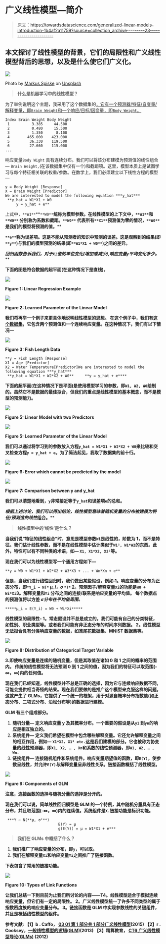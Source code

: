 # 广义线性模型—简介

> 原文：<https://towardsdatascience.com/generalized-linear-models-introduction-1b4af2a11759?source=collection_archive---------23----------------------->

## 本文探讨了线性模型的背景，它们的局限性和广义线性模型背后的思想，以及是什么使它们广义化。

![](img/c37a7c8e76ad5480173554696cdb741d.png)

Photo by [Markus Spiske](https://unsplash.com/@markusspiske?utm_source=medium&utm_medium=referral) on [Unsplash](https://unsplash.com?utm_source=medium&utm_medium=referral)

> **什么是机器学习中的线性模型？**

为了举例说明这个主题，我采用了这个数据集的[，它有一个预测器/特征/自变量/解释变量，即`Brain Weight`和一个响应/目标/因变量，即`Body Weight`。](https://people.sc.fsu.edu/~jburkardt/datasets/regression/x01.txt)

```
Index Brain Weight Body Weight
 1          3.385     44.500
 2          0.480     15.500
 3          1.350      8.100
 4        465.000    423.000
 5         36.330    119.500
 6         27.660    115.000
...
```

响应变量`Body Wight` 具有连续分布。我们可以将该分布建模为预测值的线性组合— `Brain Weight,`(在该数据集中仅有一个)和截距项。这里，模型本质上是试图学习与每个特征相关联的权重/参数。在数学上，我们必须建立以下线性方程的模型—

```
y = Body Weight [Response]
X = Brain Weight [Predictor]
We are interested to model the following equation ***y_hat***
 **y_hat = W1*X1 + W0
     y = y_hat + e**
```

上式中，`**W1**`**`**W0**`**统称为模型参数。在线性模型的上下文中，`**W1**`和`**W0**` 分别称为系数和截距。`**W0**` 代表所有`**X1**`预测值为零的情况，`**W0**`是我们的模型将预测的值。****

****`**e**`称为误差项。这是不能从预测者的知识中预测的误差。这是观察到的结果(即`**y**`)与我们的模型预测的结果(即`**W1*X1 + W0**`)之间的差异。****

****回归函数告诉我们，对于`X1`值的单位变化(增加或减少),响应变量`y`平均变化*多少。*****

****下面的图是符合数据的超平面(在这种情况下是直线)。****

****![](img/e523b008b1322ada6ba842f0fef704ff.png)****

******Figure 1: Linear Regression Example******

****![](img/87b1a375bcfad3095471ebb843016ac5.png)****

******Figure 2: Learned Parameter of the Linear Model******

****我们将再举一个例子来更具体地说明线性模型的思想。
在这个例子中，我们有[这个数据集](https://people.sc.fsu.edu/~jburkardt/datasets/regression/x06.txt)，它包含两个预测值和一个连续响应变量。在这种情况下，我们有以下情况—****

****![](img/f96794e4e864771b1fc3fec11703932e.png)****

******Figure 3: Fish Length Data******

```
**y = Fish Length [Response]
X1 = Age [Predictor]
X2 = Water Temperature[Predictor]We are interested to model the following equation ***y_hat***
 **y_hat = W1*X1 + W2*X2 + W0**     **y = y_hat + e****
```

****下面的超平面(在这种情况下是平面)是使用模型学习的参数，即`W1, W2, W0`绘制的。虽然它不是数据的最佳拟合，但我们的重点是线性模型的基本概念，而不是模型的预测能力。****

****![](img/cc294a515ec18c6648deb0c6db477244.png)****

******Figure 5: Linear Model with two Predictors******

****![](img/f07abd60624bdb153865167f5627cc72.png)****

******Figure 5: Learned Parameter of the Linear Model******

****我们可以通过将学习到的参数放入方程`y_hat = W1*X1 + W2*X2 + W0`来比较和交叉检查方程`y = y_hat + e`。为了简洁起见，我取了数据集的前十行。****

****![](img/e61833877b7bda206b40478ba145c5b8.png)****

******Figure 6: Error which cannot be predicted by the model******

****![](img/98058b781791602dcb7cdd8738257187.png)****

******Figure 7: Comparison between y and y_hat******

****我们可以清楚地看到，`y`非常接近等于`y_hat`和误差项`e`的总和。****

****根据上述讨论，我们可以得出结论，线性模型意味着随机变量的分布被建模为特征/预测值的*线性*组合。****

> ******线性模型中的‘线性’是什么？******

****当我们说“特征的线性组合”时，意思是模型参数`Wi`是线性的，阶数为 1，而不是特征。我们估计线性参数，而不是在线性模型中估计类似于`W1², W1*W2`的东西。此外，特性可以有不同种类的术语，如— `X1, X1*X2, X2²`等。****

****现在我们可以为线性模型写一个通用方程如下—****

```
**y = W0 + W1*X1 + W2*X2 + W3*X3 + ... + Wn*Xn + e**
```

****但是，当我们进行线性回归时，我们做出某些假设，例如:1。响应变量的**分布**为正态分布，即`*Y_i ~ N(*` *μ_i，σ* `*)*` 2。**预测因子/解释变量`Xi`的功能**是`W0 + Wi*Xi`3。**解释变量和`Yi` 分布之间的连接/联系**是响应变量的平均值。
每个数据点的预测值将以方差 *σ分布在平均值周围。*****

```
*****μ_i = E(Y_i) = W0 + Wi*Xi*****
```

****线性模型的局限性-
1。常态假设并不总是成立的，我们可能有自己的分类特征，如性别、职业类型等。或者我们可能有非正态分布的时间序列数据。
2。线性模型无法拟合具有分类响应变量的数据，如鸢尾花数据集、MNIST 数据集等。****

****![](img/878860d5eee47899ab709419f48526b0.png)****

******Figure 8: Distribution of Categorical Target Variable******

****3.即使响应变量是连续的随机变量，但是其取值在诸如 0 和 1 之间的概率的范围内。
传统的线性模型将无法预测 0 到 1 之间的值，因为我们的特征可以取范围(-∞，∞)内的任何值。****

****现在我们已经知道，线性模型并不总是正确的选择，因为它与连续响应数据不同，可能会提供相当奇怪的结果。现在我们要做的是推广这个模型来克服这样的问题。这就产生了 GLMs，它提供了一个统一的框架，用于对源自概率分布指数族(如正态分布、二项式分布、泊松分布等)的数据进行建模。****

****GLM 有三个组成部分。****

1.  ******随机分量—** 定义响应变量 y 及其概率分布。一个重要的假设是从`y1` 到`yn`的响应是相互独立的。****
2.  ******系统组件—** 定义我们希望在模型中包含哪些解释变量。它还允许解释变量之间的相互作用，例如— `X1*X2`、`X1² etc.`这是我们建模的部分。它也被称为协变量的线性预测器，即`X1, X2, … , Xn`和系数的线性预测器，即`W1, W2, … , Wn.`****
3.  ******链接组件—** 连接随机组件和系统组件。响应变量期望值的函数，即`E(Y)`，使参数呈线性，并允许`E(Y)`与解释变量呈非线性关系。**链接函数概括了线性模型。******

****![](img/596d8eb03e743c3f4230c2553bcdb35d.png)****

******Figure 9: Components of GLM******

****注意，连接函数的选择与随机分量的选择是分开的。****

****现在我们可以说，简单线性回归模型是 GLM 的一个特例，其中随机分量具有正态分布，并且取范围(-∞，∞)内的连续值。系统组件是`X.`链接功能是标识功能。****

```
 ***Y ~ N(**μ, σ²**)
                        E(Y) = μ
                        g(E(Y)) = μ = W1*X1 + e***
```

> ******我们在 GLMs 中概括了什么？******

1.  ****我们推广了响应变量的**分布**，即`y`，可以取。****
2.  ****我们在解释变量`Xi`和响应变量`Yi`之间推广了**链接函数**。****

****下表包含了常用的链接功能。****

****![](img/4357b5a8e33ea88ff22e181a71dea8dc.png)****

******Figure 10: Types of Link Functions******

****让我们总结一下到目前为止我们所讨论的内容——T4。线性模型适合于模拟连续响应变量，但它们有一定的局限性。
2。广义线性模型统一了许多不同类型的属于指数密度族的响应变量分布。
3。链接函数是 GLM 中实现参数线性的关键组件，并且是概括线性模型的组件。****

******参考文献:**
【1】b . Caffo， [03 01 第 1 部分共 1 部分广义线性模型](https://www.youtube.com/watch?v=xEwM1nzQckY)(2015)
【2】r . Cooksey，[一般线性模型的逻辑(GLM)](https://www.youtube.com/watch?v=HXTeJfIQXUc)(2013)
【3】精算教育， [CT6 广义线性模型导论(GLMs)](https://www.youtube.com/watch?v=vpKpFMUMaVw) (2012)****